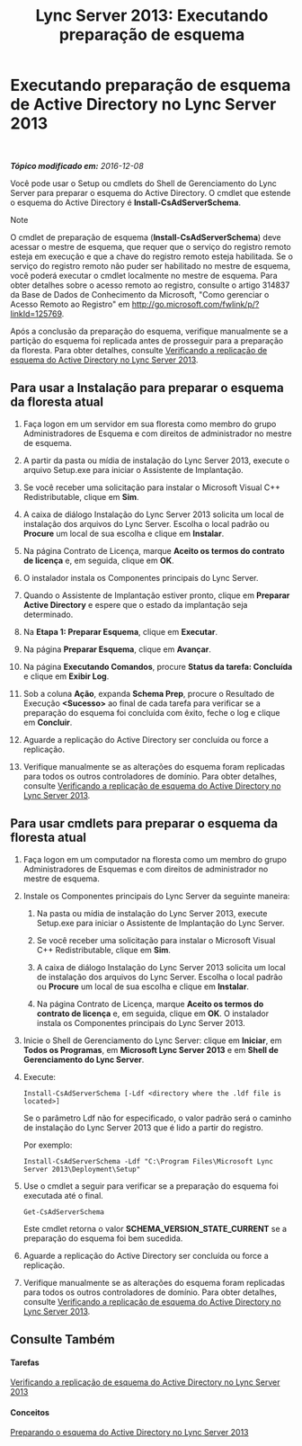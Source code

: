 ﻿---
title: 'Lync Server 2013: Executando preparação de esquema'
TOCTitle: Executando preparação de esquema
ms:assetid: 9d02bdb1-ff29-417a-bcce-b068b31207d8
ms:mtpsurl: https://technet.microsoft.com/pt-br/library/Gg412729(v=OCS.15)
ms:contentKeyID: 49307598
ms.date: 12/10/2016
mtps_version: v=OCS.15
ms.translationtype: HT
---

# Executando preparação de esquema de Active Directory no Lync Server 2013

 

_**Tópico modificado em:** 2016-12-08_

Você pode usar o Setup ou cmdlets do Shell de Gerenciamento do Lync Server para preparar o esquema do Active Directory. O cmdlet que estende o esquema do Active Directory é **Install-CsAdServerSchema**.

> [!note]  
> O cmdlet de preparação de esquema (<strong>Install-CsAdServerSchema</strong>) deve acessar o mestre de esquema, que requer que o serviço do registro remoto esteja em execução e que a chave do registro remoto esteja habilitada. Se o serviço do registro remoto não puder ser habilitado no mestre de esquema, você poderá executar o cmdlet localmente no mestre de esquema. Para obter detalhes sobre o acesso remoto ao registro, consulte o artigo 314837 da Base de Dados de Conhecimento da Microsoft, &quot;Como gerenciar o Acesso Remoto ao Registro&quot; em <a href="http://go.microsoft.com/fwlink/p/?linkid=125769">http://go.microsoft.com/fwlink/p/?linkId=125769</a>.

Após a conclusão da preparação do esquema, verifique manualmente se a partição do esquema foi replicada antes de prosseguir para a preparação da floresta. Para obter detalhes, consulte [Verificando a replicação de esquema do Active Directory no Lync Server 2013](lync-server-2013-verifying-schema-replication.md).

## Para usar a Instalação para preparar o esquema da floresta atual

1.  Faça logon em um servidor em sua floresta como membro do grupo Administradores de Esquema e com direitos de administrador no mestre de esquema.

2.  A partir da pasta ou mídia de instalação do Lync Server 2013, execute o arquivo Setup.exe para iniciar o Assistente de Implantação.

3.  Se você receber uma solicitação para instalar o Microsoft Visual C++ Redistributable, clique em **Sim**.

4.  A caixa de diálogo Instalação do Lync Server 2013 solicita um local de instalação dos arquivos do Lync Server. Escolha o local padrão ou **Procure** um local de sua escolha e clique em **Instalar**.

5.  Na página Contrato de Licença, marque **Aceito os termos do contrato de licença** e, em seguida, clique em **OK**.

6.  O instalador instala os Componentes principais do Lync Server.

7.  Quando o Assistente de Implantação estiver pronto, clique em **Preparar Active Directory** e espere que o estado da implantação seja determinado.

8.  Na **Etapa 1: Preparar Esquema**, clique em **Executar**.

9.  Na página **Preparar Esquema**, clique em **Avançar**.

10. Na página **Executando Comandos**, procure **Status da tarefa: Concluída** e clique em **Exibir Log**.

11. Sob a coluna **Ação**, expanda **Schema Prep**, procure o Resultado de Execução **\<Sucesso\>** ao final de cada tarefa para verificar se a preparação do esquema foi concluída com êxito, feche o log e clique em **Concluir**.

12. Aguarde a replicação do Active Directory ser concluída ou force a replicação.

13. Verifique manualmente se as alterações do esquema foram replicadas para todos os outros controladores de domínio. Para obter detalhes, consulte [Verificando a replicação de esquema do Active Directory no Lync Server 2013](lync-server-2013-verifying-schema-replication.md).

## Para usar cmdlets para preparar o esquema da floresta atual

1.  Faça logon em um computador na floresta como um membro do grupo Administradores de Esquemas e com direitos de administrador no mestre de esquema.

2.  Instale os Componentes principais do Lync Server da seguinte maneira:
    
    1.  Na pasta ou mídia de instalação do Lync Server 2013, execute Setup.exe para iniciar o Assistente de Implantação do Lync Server.
    
    2.  Se você receber uma solicitação para instalar o Microsoft Visual C++ Redistributable, clique em **Sim**.
    
    3.  A caixa de diálogo Instalação do Lync Server 2013 solicita um local de instalação dos arquivos do Lync Server. Escolha o local padrão ou **Procure** um local de sua escolha e clique em **Instalar**.
    
    4.  Na página Contrato de Licença, marque **Aceito os termos do contrato de licença** e, em seguida, clique em **OK**. O instalador instala os Componentes principais do Lync Server 2013.

3.  Inicie o Shell de Gerenciamento do Lync Server: clique em **Iniciar**, em **Todos os Programas**, em **Microsoft Lync Server 2013** e em **Shell de Gerenciamento do Lync Server**.

4.  Execute:
    
        Install-CsAdServerSchema [-Ldf <directory where the .ldf file is located>] 
    
    Se o parâmetro Ldf não for especificado, o valor padrão será o caminho de instalação do Lync Server 2013 que é lido a partir do registro.
    
    Por exemplo:
    
        Install-CsAdServerSchema -Ldf "C:\Program Files\Microsoft Lync Server 2013\Deployment\Setup"

5.  Use o cmdlet a seguir para verificar se a preparação do esquema foi executada até o final.
    
        Get-CsAdServerSchema 
    
    Este cmdlet retorna o valor **SCHEMA\_VERSION\_STATE\_CURRENT** se a preparação do esquema foi bem sucedida.

6.  Aguarde a replicação do Active Directory ser concluída ou force a replicação.

7.  Verifique manualmente se as alterações do esquema foram replicadas para todos os outros controladores de domínio. Para obter detalhes, consulte [Verificando a replicação de esquema do Active Directory no Lync Server 2013](lync-server-2013-verifying-schema-replication.md).

## Consulte Também

#### Tarefas

[Verificando a replicação de esquema do Active Directory no Lync Server 2013](lync-server-2013-verifying-schema-replication.md)  

#### Conceitos

[Preparando o esquema do Active Directory no Lync Server 2013](lync-server-2013-preparing-the-active-directory-schema.md)


